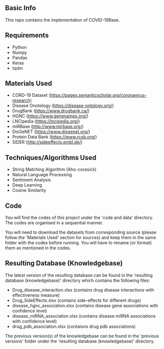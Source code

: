 ## Basic Info
This repo contains the implementation of COVID-19Base.

## Requirements
* Python
* Numpy
* Pandas
* Keras
* tqdm

## Materials Used
* CORD-19 Dataset (https://pages.semanticscholar.org/coronavirus-research)
* Disease Onotology (https://disease-ontology.org/)
* DrugBank (https://www.drugbank.ca/)
* HGNC (https://www.genenames.org/)
* LNCipedia (https://lncipedia.org/)
* miRBase (http://www.mirbase.org/)
* DisGeNET (https://www.disgenet.org/)
* Protein Data Bank (https://www.rcsb.org/)
* SIDER (http://sideeffects.embl.de/)

## Techniques/Algorithms Used
* String Matching Algorithm (Aho-corasick)
* Natural Language Processing
* Sentiment Analysis
* Deep Learning
* Cosine Similarity

## Code
You will find the codes of this project under the 'code and data' directory. The codes are organised in a sequential manner.

You will need to download the datasets from corresponding source (please follow the 'Materials Used' section for sources) and keep them in the same folder with the codes before running. You will have to rename (or format) them as mentioned in the codes.

## Resulting Database (Knowledgebase)
The latest version of the resulting database can be found in the 'resulting database (knowledgebase)' directory which contains the following files:
* Drug_disease_interaction.xlsx (contains drug disease interactions with effectiveness measure)
* Drug_SideEffects.xlsx (contains side-effects for different drugs)
* disease_hgnc_association.xlsx (contains disease gene associations with confidence level)
* disease_miRNA_association.xlsx (contains disease miRNA associations with confidence level)
* drug_pdb_association.xlsx (contaions drug pdb associations)

The previous version(s) of the knowledgebase can be found in the 'previous versions' folder under the 'resulting database (knowledgebase)' directory.
